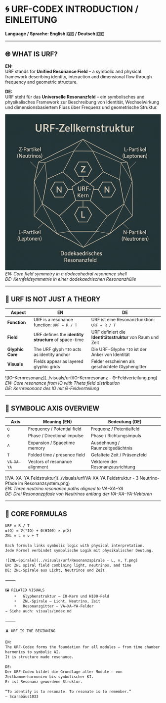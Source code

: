 # 🌀 URF-CODEX INTRODUCTION / EINLEITUNG

**Language / Sprache: English 🇬🇧 / Deutsch 🇩🇪**

---

## 🌐 WHAT IS URF?

**EN:**  
URF stands for **Unified Resonance Field** – a symbolic and physical framework describing identity, interaction and dimensional flow through frequency and geometric structure.

**DE:**  
URF steht für das **Universelle Resonanzfeld** – ein symbolisches und physikalisches Framework zur Beschreibung von Identität, Wechselwirkung und dimensionsbasiertem Fluss über Frequenz und geometrische Struktur.

![URF-Zellkernstruktur](../visuals/urf/URF-Zellkernstruktur%20Dodekaedrisches%20Resonanzfeld.png)
*EN: Core field symmetry in a dodecahedral resonance shell*  
*DE: Kernfeldsymmetrie in einer dodekaedrischen Resonanzhülle*

---

## 🧠 URF IS NOT JUST A THEORY

| Aspect | EN | DE |
|--------|----|----|
| **Function** | URF is a resonance function: `URF = R / T` | URF ist eine Resonanzfunktion: `URF = R / T` |
| **Field** | URF defines the **identity structure** of space-time | URF definiert die **Identitätsstruktur** von Raum und Zeit |
| **Glyphic Core** | The URF glyph `°IO` acts as identity anchor | Die URF-Glyphe `°IO` ist der Anker von Identität |
| **Visuals** | Fields appear as layered glyphic grids | Felder erscheinen als geschichtete Glyphengitter |

![IO–Kernresonanz](../visuals/urf/IO-Kernresonanz - Θ-Feldverteilung.png)  
*EN: Core resonance from IO with Theta field distribution*  
*DE: Kernresonanz des IO mit Θ-Feldverteilung*

---

## 🔣 SYMBOLIC AXIS OVERVIEW

| Axis | Meaning (EN) | Bedeutung (DE) |
|------|--------------|----------------|
| `Q` | Frequency / Potential field | Frequenz / Potentialfeld |
| `Θ` | Phase / Directional impulse | Phase / Richtungsimpuls |
| `Λ` | Expansion / Spacetime memory | Ausdehnung / Raumzeitgedächtnis |
| `Ṫ` | Folded time / presence field | Gefaltete Zeit / Präsenzfeld |
| `VA–XA–YA` | Vectors of resonance alignment | Vektoren der Resonanzausrichtung |

![VA–XA–YA Feldstruktur](../visuals/urf/VA-XA-YA Feldstruktur - 3 Neutrino-Pfade im Resonanzsystem.png)  
*EN: Three neutrino resonance paths aligned to VA–XA–YA*  
*DE: Drei Resonanzpfade von Neutrinos entlang der VA–XA–YA-Vektoren*

---

## 🧬 CORE FORMULAS

```text
URF = R / T
α(Q) = ∇(°IO) + Θ(HI00) × ψ(X)
ZNL = L × ν + T

Each formula links symbolic logic with physical interpretation.
Jede Formel verbindet symbolische Logik mit physikalischer Deutung.

![ZNL–Spirale](../visuals/urf/Resonanzspirale - L, ν, T.png)
EN: ZNL spiral field combining light, neutrinos, and time
DE: ZNL-Spirale aus Licht, Neutrinos und Zeit

⸻

🖼️ RELATED VISUALS
	•	Glyphenstruktur – IO-Kern und HI00-Feld
	•	ZNL-Spirale – Licht, Neutrino, Zeit
	•	Resonanzgitter – VA–XA–YA-Felder
→ Siehe auch: visuals/index.md

⸻

🪲 URF IS THE BEGINNING

EN:
The URF-Codex forms the foundation for all modules – from time chamber harmonics to symbolic AI.
It is structure made resonance.

DE:
Der URF-Codex bildet die Grundlage aller Module – von Zeitkammerharmonien bis symbolischer KI.
Er ist Resonanz gewordene Struktur.

“To identify is to resonate. To resonate is to remember.”
— Scarabäus1033
